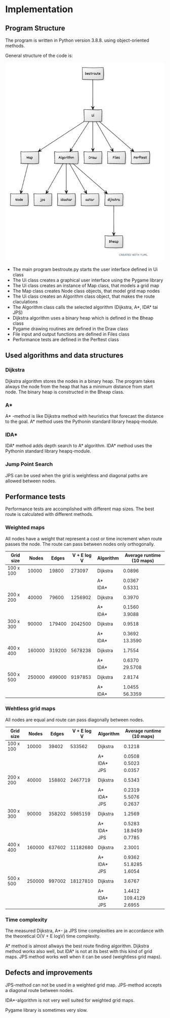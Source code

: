 # Implementation

## Program Structure

The program is written in Python version 3.8.8. using object-oriented methods.  

General structure of the code is:

<img src="png/uml-kaavio.png" width="750">

- The main program bestroute.py starts the user interface defined in Ui class
- The Ui class creates a graphical user interface using the Pygame library
- The Ui class creates an instance of Map class, that models a grid map
- The Map class creates Node class objects, that model grid map nodes
- The Ui class creates an Algorithm class object, that makes the route claculations
- The Algorithm class calls the selected algorithm (Dijkstra, A*, IDA* tai JPS)
- Dijkstra algorithm uses a binary heap which is defined in the Bheap class
- Pygame drawing routines are defined in the Draw class
- File input and output functions are defined in Files class
- Performance tests are defined in the Perftest class

## Used algorithms and data structures

### Dijkstra
Dijkstra algorithm stores the nodes in a binary heap.  The program takes always the node from the heap that has a minimum distance from start node.  The binary heap is constructed in the Bheap class.

### A*
A* -method is like Dijkstra method with heuristics that forecast the distance to the goal.  A* method uses the Pythonin standard library heapq-module.

### IDA*
IDA* method adds depth search to A* algorithm.  IDA* method uses the Pythonin standard library heapq-module.


### Jump Point Search
JPS can be used when the grid is weightless and diagonal paths are allowed between nodes.

## Performance tests

Performance tests are accomplished with different map sizes.  The best route is calculated with different methods. 

### Weighted maps

All nodes have a weight that represent a cost or time increment when route passes the node.  The route can pass between nodes only orthogonally.

Grid size | Nodes | Edges | V + E log V | Algorithm | Average runtime (10 maps)|
--------|--------|--------|--------|-------------|-------------|
| 100 x 100 | 10000 | 19800 | 273097 | Dijkstra | 0.0896 |
| | | | | A\* | 0.0367 |
| | | | | IDA\* | 0.5331 |
| 200 x 200 | 40000 | 79600 | 1256902 | Dijkstra | 0.3970 |
| | | | | A\*     | 0.1560 |
| | | | | IDA\*   | 3.9088 |
| 300 x 300 | 90000 | 179400 | 2042500 | Dijkstra | 0.9518 |
| | | | | A\*     | 0.3692 |
| | | | | IDA\*   | 13.3590 |
| 400 x 400 | 160000 | 319200 | 5678238 | Dijkstra | 1.7554 |
| | | | | A\*      | 0.6370 |
| | | | | IDA\*    | 29.5708 |
| 500 x 500 | 250000 | 499000 | 9197853 | Dijkstra | 2.8174  |
| | | | | A\*     | 1.0455  |
| | | | | IDA\*   | 56.3359 |


### Wehtless grid maps

All nodes are equal and route can pass diagonally between nodes.

Grid size | Nodes | Edges | V + E log V | Algorithm | Average runtime (10 maps)|
--------|--------|--------|--------|-------------|-------------|
| 100 x 100 | 10000 | 39402 | 533562 | Dijkstra | 0.1218 |
| | | | | A\* | 0.0508 |
| | | | | IDA\* | 0.5023 |
| | | | | JPS | 0.0357 |
| 200 x 200 | 40000 | 158802 | 2467719 | Dijkstra | 0.5343 |
| | | | | A\*     | 0.2319 |
| | | | | IDA\*   | 5.5076 |
| | | | | JPS | 0.2637 |
| 300 x 300 | 90000 | 358202 | 5985159 | Dijkstra | 1.2569 |
| | | | | A\*     | 0.5283 |
| | | | | IDA\*   | 18.9459 |
| | | | | JPS | 0.7785 |
| 400 x 400 | 160000 | 637602 | 11182680 | Dijkstra | 2.3001 |
| | | | | A\*      | 0.9362 |
| | | | | IDA\*    | 51.8285 |
| | | | | JPS | 1.6054 |
| 500 x 500 | 250000 | 997002 | 18127810 | Dijkstra | 3.6767  |
| | | | | A\*     | 1.4412  |
| | | | | IDA\*   | 109.4129 |
| | | | | JPS | 2.6955 |


### Time complexity

The measured Dijkstra, A\*- ja JPS time complexities are in accordance with the theoretical O(V + E logV) time complexity.

A\* method is almost allways the best route finding algorithm.  Dijkstra method works also well, but IDA\* is not at its best with this kind of grid maps.  JPS method works well when it can be used (weightless grid maps).

## Defects and improvements

JPS-method can not be used in a weighted grid map.  JPS-method accepts a diagonal route between  nodes.

IDA*-algorithm is not very well suited for weighted grid maps.

Pygame library is sometimes very slow.

